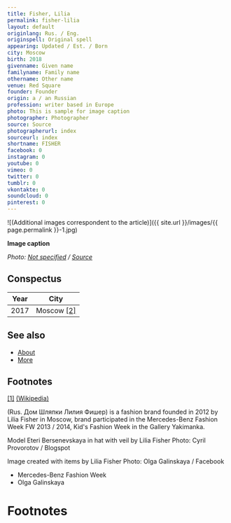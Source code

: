 ```yaml
---
title: Fisher, Lilia
permalink: fisher-lilia
layout: default
originlang: Rus. / Eng.
originspell: Original spell
appearing: Updated / Est. / Born
city: Moscow
birth: 2018
givenname: Given name
familyname: Family name
othername: Other name
venue: Red Square
founder: Founder
origin: a / an Russian
profession: writer based in Europe
photo: This is sample for image caption
photographer: Photographer
source: Source
photographerurl: index
sourceurl: index
shortname: FISHER
facebook: 0
instagram: 0
youtube: 0
vimeo: 0
twitter: 0
tumblr: 0
vkontakte: 0
soundcloud: 0
pinterest: 0
---
```


![(Additional images correspondent to the article)]({{ site.url }}/images/{{ page.permalink }}-1.jpg)

**Image caption**

*Photo: [Not specified](index) / [Source](index)*

## Сonspectus

|Year|City|
|-|-|
|2017|Moscow <span id="a2">[\[2\]](#f2)</span>|

## See also

+ [About](index)
+ [More](index)

## Footnotes

[[1]](#a1) <span id="f1"></span> [(Wikipedia)](index)

(Rus. Дом Шляпки Лилия Фишер) is a fashion brand founded in 2012 by Lilia Fisher in Moscow, brand participated in the Mercedes-Benz Fashion Week FW 2013 / 2014, Kid's Fashion Week in the Gallery Yakimanka.

Model Eteri Bersenevskaya in hat with veil by Lilia Fisher
Photo: Cyril Provorotov / Blogspot

Image created with items by Lilia Fisher
Photo: Olga Galinskaya / Facebook

+ Mercedes-Benz Fashion Week
+ Olga Galinskaya

# Footnotes

